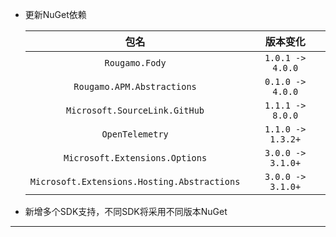 - 更新NuGet依赖

  |                     包名                     |      版本变化      |
  |:-------------------------------------------:|:-----------------:|
  | `Rougamo.Fody`                              | `1.0.1 -> 4.0.0`  |
  | `Rougamo.APM.Abstractions`                  | `0.1.0 -> 4.0.0`  |
  | `Microsoft.SourceLink.GitHub`               | `1.1.1 -> 8.0.0`  |
  | `OpenTelemetry`                             | `1.1.0 -> 1.3.2+` |
  | `Microsoft.Extensions.Options`              | `3.0.0 -> 3.1.0+` |
  | `Microsoft.Extensions.Hosting.Abstractions` | `3.0.0 -> 3.1.0+` |

- 新增多个SDK支持，不同SDK将采用不同版本NuGet

---
